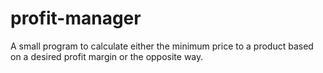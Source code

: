 # profit-manager
A small program to calculate either the minimum price to a product based on a desired profit margin or the opposite way.
